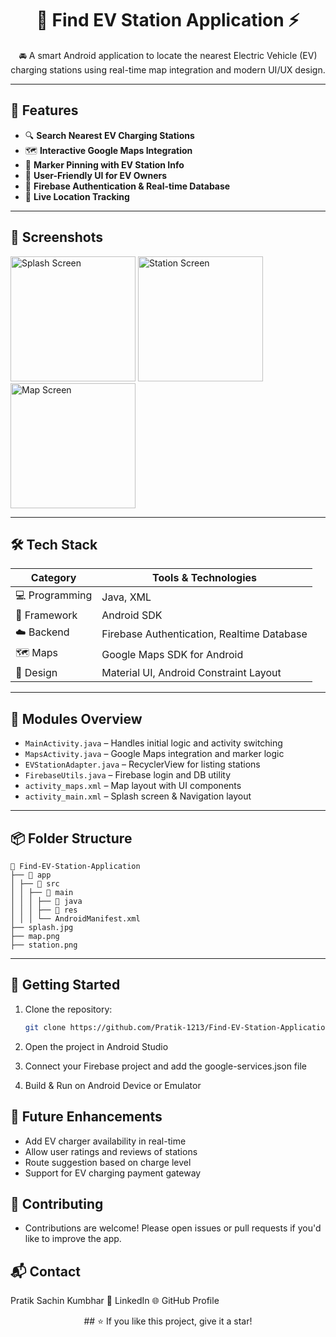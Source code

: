 <h1 align="center">🔋 Find EV Station Application ⚡</h1>

<p align="center">
  🚘 A smart Android application to locate the nearest Electric Vehicle (EV) charging stations using real-time map integration and modern UI/UX design.
</p>

---

## 📱 Features

- 🔍 **Search Nearest EV Charging Stations**
- 🗺️ **Interactive Google Maps Integration**
- 📌 **Marker Pinning with EV Station Info**
- 🚗 **User-Friendly UI for EV Owners**
- 🔐 **Firebase Authentication & Real-time Database**
- 🧭 **Live Location Tracking**

---

## 📸 Screenshots

<p float="left">
  <img src="splash.jpg" alt="Splash Screen" width="200"/>
  <img src="station.png" alt="Station Screen" width="200"/>
  <img src="map.png" alt="Map Screen" width="200"/>
</p>

---

## 🛠️ Tech Stack

| Category             | Tools & Technologies                                |
|----------------------|------------------------------------------------------|
| 💻 Programming       | Java, XML                                            |
| 📱 Framework         | Android SDK                                          |
| ☁️ Backend           | Firebase Authentication, Realtime Database          |
| 🗺️ Maps              | Google Maps SDK for Android                         |
| 🎨 Design            | Material UI, Android Constraint Layout               |

---

## 🧩 Modules Overview

- `MainActivity.java` – Handles initial logic and activity switching  
- `MapsActivity.java` – Google Maps integration and marker logic  
- `EVStationAdapter.java` – RecyclerView for listing stations  
- `FirebaseUtils.java` – Firebase login and DB utility  
- `activity_maps.xml` – Map layout with UI components  
- `activity_main.xml` – Splash screen & Navigation layout

---

## 📦 Folder Structure
```
📁 Find-EV-Station-Application
├── 📂 app
│ ├── 📂 src
│ │ ├── 📂 main
│ │ │ ├── 📁 java
│ │ │ ├── 📁 res
│ │ │ └── AndroidManifest.xml
├── splash.jpg
├── map.png
├── station.png
```
---

## 🚀 Getting Started

1. Clone the repository:
   ```bash
   git clone https://github.com/Pratik-1213/Find-EV-Station-Application.git
   ```

2. Open the project in Android Studio

3. Connect your Firebase project and add the google-services.json file

4. Build & Run on Android Device or Emulator

## 🎯 Future Enhancements
- Add EV charger availability in real-time
- Allow user ratings and reviews of stations
- Route suggestion based on charge level
- Support for EV charging payment gateway

## 🤝 Contributing
- Contributions are welcome! Please open issues or pull requests if you'd like to improve the app.

## 📬 Contact
Pratik Sachin Kumbhar
📧 LinkedIn
🌐 GitHub Profile

<p align="center"> ## ⭐ If you like this project, give it a star! </p> 
